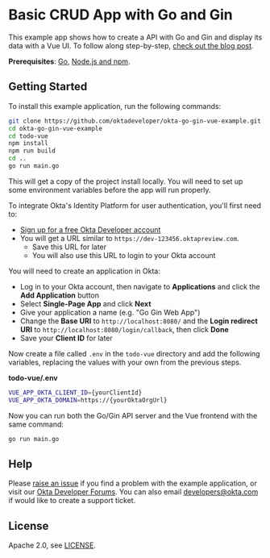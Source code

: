 # Basic CRUD App with Go and Gin

This example app shows how to create a API with Go and Gin and display its data with a Vue UI. To follow along step-by-step, [check out the blog post]().

**Prerequisites**: [Go](https://golang.org/doc/install), [Node.js and npm](https://docs.npmjs.com/downloading-and-installing-node-js-and-npm).

## Getting Started

To install this example application, run the following commands:

```bash
git clone https://github.com/oktadeveloper/okta-go-gin-vue-example.git
cd okta-go-gin-vue-example
cd todo-vue
npm install
npm run build
cd ..
go run main.go
```

This will get a copy of the project install locally. You will need to set up some environment variables before the app will run properly.

To integrate Okta's Identity Platform for user authentication, you'll first need to:

* [Sign up for a free Okta Developer account](https://www.okta.com/developer/signup/)
* You will get a URL similar to `https://dev-123456.oktapreview.com`.
  * Save this URL for later
  * You will also use this URL to login to your Okta account

You will need to create an application in Okta:

* Log in to your Okta account, then navigate to **Applications** and click the **Add Application** button
* Select **Single-Page App** and click **Next**
* Give your application a name (e.g. "Go Gin Web App")
* Change the **Base URI** to `http://localhost:8080/` and the **Login redirect URI** to `http://localhost:8080/login/callback`, then click **Done**
* Save your **Client ID** for later

Now create a file called `.env` in the `todo-vue` directory and add the following variables, replacing the values with your own from the previous steps.

**todo-vue/.env**
```bash
VUE_APP_OKTA_CLIENT_ID={yourClientId}
VUE_APP_OKTA_DOMAIN=https://{yourOktaOrgUrl}
```

Now you can run both the Go/Gin API server and the Vue frontend with the same command:

```bash
go run main.go
```

## Help

Please [raise an issue](https://github.com/oktadeveloper/okta-go-gin-vue-example/issues) if you find a problem with the example application, or visit our [Okta Developer Forums](https://devforum.okta.com/). You can also email [developers@okta.com](mailto:developers@okta.com) if would like to create a support ticket.

## License

Apache 2.0, see [LICENSE](LICENSE).
